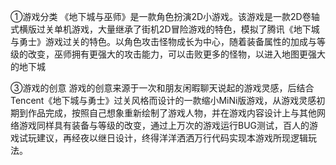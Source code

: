 ①游戏分类
《地下城与巫师》是一款角色扮演2D小游戏。该游戏是一款2D卷轴式横版过关单机游戏，大量继承了街机2D冒险游戏的特色，模拟了腾讯《地下城与勇士》游戏过关的特色。以角色攻击怪物成长为中心，随着装备属性的加成与等级的改变，巫师拥有更强大的攻击能力，可以击败更多的怪物，以进入地图更强大的地下城


③游戏的创意
游戏的创意来源于一次和朋友闲暇聊天说起的游戏灵感，后结合Tencent《地下城与勇士》过关风格而设计的一款缩小MiNi版游戏，从游戏灵感初期到作品完成，按照自己想象重新绘制了游戏人物，并在游戏内容设计上与其他网络游戏同样具有装备与等级的改变，通过上万次的游戏运行BUG测试，百人的游戏试玩建议，再经夜以继日设计，终得洋洋洒洒万行代码实现本游戏所现逻辑玩法。